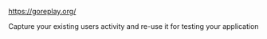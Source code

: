 https://goreplay.org/

Capture your existing users activity and re-use it for testing your application
